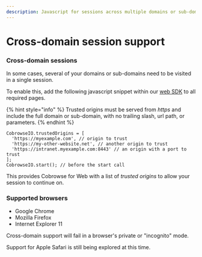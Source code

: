 ```yaml
---
description: Javascript for sessions across multiple domains or sub-domains.
---
```


# Cross-domain session support

### Cross-domain sessions

In some cases, several of your domains or sub-domains need to be visited in a single session.

To enable this, add the following javascript snippet within our [web SDK](../../../sdk-installation/web.md) to all required pages.&#x20;

{% hint style="info" %}
Trusted origins must be served from _https_ and include the full domain or sub-domain, with no trailing slash, url path, or parameters.
{% endhint %}

```
CobrowseIO.trustedOrigins = [
  'https://myexample.com', // origin to trust
  'https://my-other-website.net', // another origin to trust
  'https://intranet.myexample.com:8443' // an origin with a port to trust
];
CobrowseIO.start(); // before the start call
```

This provides Cobrowse for Web with a list of _trusted origins_ to allow your session to continue on.&#x20;

### Supported browsers

* Google Chrome
* Mozilla Firefox
* Internet Explorer 11

Cross-domain support will fail in a browser's private or "incognito" mode.

Support for Apple Safari is still being explored at this time.
